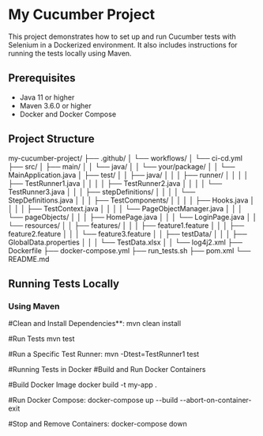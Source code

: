 # My Cucumber Project

This project demonstrates how to set up and run Cucumber tests with Selenium in a Dockerized environment. It also includes instructions for running the tests locally using Maven.

## Prerequisites

- Java 11 or higher
- Maven 3.6.0 or higher
- Docker and Docker Compose

## Project Structure
my-cucumber-project/ ├── .github/ │ └── workflows/ │ └── ci-cd.yml ├── src/ │ ├── main/ │ │ └── java/ │ │ └── your/package/ │ │ └── MainApplication.java │ ├── test/ │ │ ├── java/ │ │ │ ├── runner/ │ │ │ │ ├── TestRunner1.java │ │ │ │ ├── TestRunner2.java │ │ │ │ └── TestRunner3.java │ │ │ ├── stepDefinitions/ │ │ │ │ └── StepDefinitions.java │ │ │ ├── TestComponents/ │ │ │ │ ├── Hooks.java │ │ │ │ ├── TestContext.java │ │ │ │ └── PageObjectManager.java │ │ │ └── pageObjects/ │ │ │ ├── HomePage.java │ │ │ └── LoginPage.java │ │ └── resources/ │ │ ├── features/ │ │ │ ├── feature1.feature │ │ │ ├── feature2.feature │ │ │ └── feature3.feature │ │ ├── testData/ │ │ │ ├── GlobalData.properties │ │ │ └── TestData.xlsx │ │ └── log4j2.xml ├── Dockerfile ├── docker-compose.yml ├── run_tests.sh ├── pom.xml └── README.md


## Running Tests Locally

### Using Maven

#Clean and Install Dependencies**:
   mvn clean install

#Run Tests
mvn test

#Run a Specific Test Runner:
mvn -Dtest=TestRunner1 test 

#Running Tests in Docker
#Build and Run Docker Containers

#Build Docker Image
docker build -t my-app .

#Run Docker Compose:
docker-compose up --build --abort-on-container-exit

#Stop and Remove Containers:
docker-compose down

